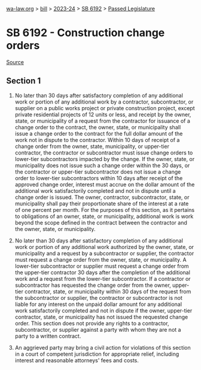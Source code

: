 [wa-law.org](/) > [bill](/bill/) > [2023-24](/bill/2023-24/) > [SB 6192](/bill/2023-24/sb/6192/) > [Passed Legislature](/bill/2023-24/sb/6192/S.PL/)

# SB 6192 - Construction change orders

[Source](http://lawfilesext.leg.wa.gov/biennium/2023-24/Pdf/Bills/Senate%20Passed%20Legislature/6192-S.PL.pdf)

## Section 1
1. No later than 30 days after satisfactory completion of any additional work or portion of any additional work by a contractor, subcontractor, or supplier on a public works project or private construction project, except private residential projects of 12 units or less, and receipt by the owner, state, or municipality of a request from the contractor for issuance of a change order to the contract, the owner,  state, or municipality shall issue a change order to the contract for the full dollar amount of the work not in dispute to the contractor. Within 10 days of receipt of a change order from the owner, state, municipality, or upper-tier contractor, the contractor or subcontractor must issue change orders to lower-tier subcontractors impacted by the change. If the owner, state, or municipality does not issue such a change order within the 30 days, or the contractor or upper-tier subcontractor does not issue a change order to lower-tier subcontractors within 10 days after receipt of the approved change order, interest must accrue on the dollar amount of the additional work satisfactorily completed and not in dispute until a change order is issued. The owner, contractor, subcontractor, state, or municipality shall pay their proportionate share of the interest at a rate of one percent per month. For the purposes of this section, as it pertains to obligations of an owner, state, or municipality, additional work is work beyond the scope defined in the contract between the contractor and the owner, state, or municipality.

2. No later than 30 days after satisfactory completion of any additional work or portion of any additional work authorized by the owner, state, or municipality and a request by a subcontractor or supplier, the contractor must request a change order from the owner, state, or municipality. A lower-tier subcontractor or supplier must request a change order from the upper-tier contractor 30 days after the completion of the additional work and a request from the lower-tier subcontractor. If a contractor or subcontractor has requested the change order from the owner, upper-tier contractor, state, or municipality within 30 days of the request from the subcontractor or supplier, the contractor or subcontractor is not liable for any interest on the unpaid dollar amount for any additional work satisfactorily completed and not in dispute if the owner, upper-tier contractor, state, or municipality has not issued the requested change order. This section does not provide any rights to a contractor, subcontractor, or supplier against a party with whom they are not a party to a written contract.

3. An aggrieved party may bring a civil action for violations of this section in a court of competent jurisdiction for appropriate relief, including interest and reasonable attorneys' fees and costs.
